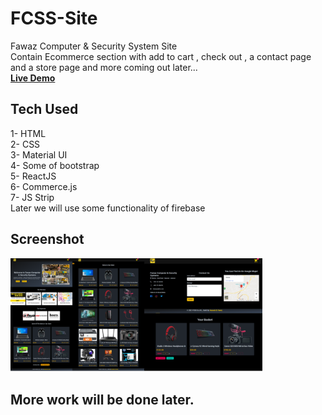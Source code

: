 # FCSS-Site
Fawaz Computer &amp; Security System Site <br>
Contain Ecommerce section with add to cart , check out , a contact page and a store page and more coming out later...
<br>
<b>
<a href="https://fawazcss.netlify.app/">Live Demo</a></b><br>
## Tech Used 
1- HTML<br>
2- CSS<br>
3- Material UI <br>
4- Some of bootstrap<br>
5- ReactJS<br>
6- Commerce.js<br>
7- JS Strip<br>
 Later we will use some functionality of firebase
<br>
## Screenshot
<img src="https://raw.githubusercontent.com/hbfawaz112/FCSS-Site/main/screenshots/fcss_site1.PNG" width="80%" hight="80%"/>

## More work will be done later.
